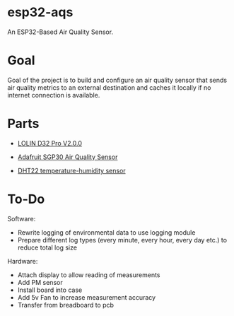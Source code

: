 # esp32-aqs
An ESP32-Based Air Quality Sensor.

# Goal
Goal of the project is to build and configure an air quality sensor that sends air quality metrics to an external destination and caches it locally if no internet connection is available.

# Parts
- [LOLIN D32 Pro V2.0.0](https://wiki.wemos.cc/products:d32:d32_pro?s[]=esp32)

- [Adafruit SGP30 Air Quality Sensor](https://www.adafruit.com/product/3709)

- [DHT22 temperature-humidity sensor](https://www.adafruit.com/product/385)

# To-Do
Software:

- Rewrite logging of environmental data to use logging module
- Prepare different log types (every minute, every hour, every day etc.) to reduce total log size

Hardware:
- Attach display to allow reading of measurements
- Add PM sensor
- Install board into case
- Add 5v Fan to increase measurement accuracy
- Transfer from breadboard to pcb
